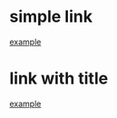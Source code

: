 # simple link

[example](https://example.com)

# link with title

[example](https://example.com "example")

